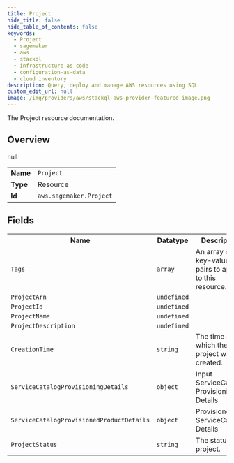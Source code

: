 ```yaml
---
title: Project
hide_title: false
hide_table_of_contents: false
keywords:
  - Project
  - sagemaker
  - aws
  - stackql
  - infrastructure-as-code
  - configuration-as-data
  - cloud inventory
description: Query, deploy and manage AWS resources using SQL
custom_edit_url: null
image: /img/providers/aws/stackql-aws-provider-featured-image.png
---
```

The Project resource documentation.

## Overview
<table><tbody>
<tr><td><b>Name</b></td><td><code>Project</code></td></tr>
<tr><td><b>Type</b></td><td>Resource</td></tr>
null
<tr><td><b>Id</b></td><td><code>aws.sagemaker.Project</code></td></tr>
</tbody></table>

## Fields
<table><tbody>
<tr><th>Name</th><th>Datatype</th><th>Description</th></tr>
<tr><td><code>Tags</code></td><td><code>array</code></td><td>An array of key-value pairs to apply to this resource.</td></tr><tr><td><code>ProjectArn</code></td><td><code>undefined</code></td><td></td></tr><tr><td><code>ProjectId</code></td><td><code>undefined</code></td><td></td></tr><tr><td><code>ProjectName</code></td><td><code>undefined</code></td><td></td></tr><tr><td><code>ProjectDescription</code></td><td><code>undefined</code></td><td></td></tr><tr><td><code>CreationTime</code></td><td><code>string</code></td><td>The time at which the project was created.</td></tr><tr><td><code>ServiceCatalogProvisioningDetails</code></td><td><code>object</code></td><td>Input ServiceCatalog Provisioning Details</td></tr><tr><td><code>ServiceCatalogProvisionedProductDetails</code></td><td><code>object</code></td><td>Provisioned ServiceCatalog  Details</td></tr><tr><td><code>ProjectStatus</code></td><td><code>string</code></td><td>The status of a project.</td></tr>
</tbody></table>